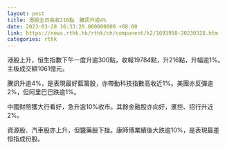 ```yaml
---
layout: post
title: 港股全日高收216點　騰訊升逾4%
date: 2023-03-28 16:33:20.000000000 +08:00
link: https://news.rthk.hk/rthk/ch/component/k2/1693950-20230328.htm
categories: rthk
---
```


港股上升，恒生指數下午一度升逾300點，收報19784點，升216點，升幅逾1%。主板成交額1061億元。

騰訊升逾4%，是表現最好藍籌股，亦帶動科技指數高收近1%。美團亦反彈逾2%，但阿里巴巴跌逾1%。

中國財險獲大行看好，急升逾10%收市。其餘金融股亦向好，滙控、招行升近2%。

資源股、汽車股亦上升，但醫藥股下挫。康師傅業績後大跌逾10%，是表現最差恒指成份股。
